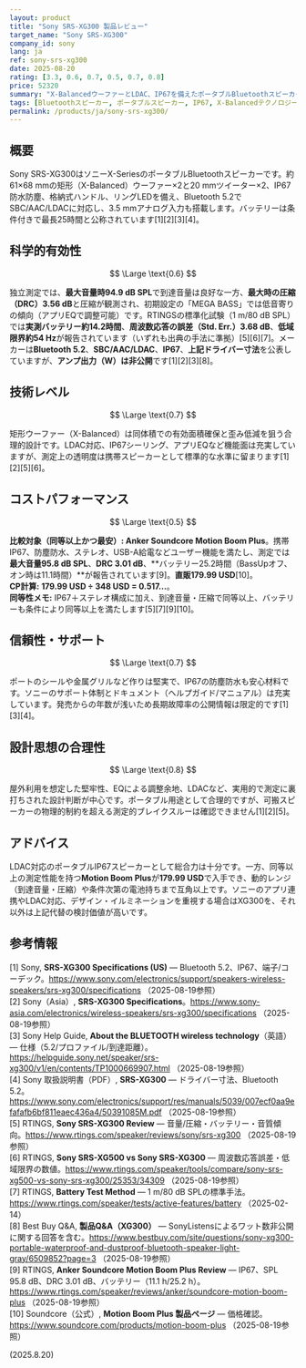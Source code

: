```yaml
---
layout: product
title: "Sony SRS-XG300 製品レビュー"
target_name: "Sony SRS-XG300"
company_id: sony
lang: ja
ref: sony-srs-xg300
date: 2025-08-20
rating: [3.3, 0.6, 0.7, 0.5, 0.7, 0.8]
price: 52320
summary: "X-BalancedウーファーとLDAC、IP67を備えたポータブルBluetoothスピーカーですが、同等以上の測定性能を持つ低価格モデルが存在するため割高です"
tags: [Bluetoothスピーカー, ポータブルスピーカー, IP67, X-Balancedテクノロジー]
permalink: /products/ja/sony-srs-xg300/
---
```


## 概要

Sony SRS-XG300はソニーX-SeriesのポータブルBluetoothスピーカーです。約61×68 mmの矩形（X-Balanced）ウーファー×2と20 mmツイーター×2、IP67防水防塵、格納式ハンドル、リングLEDを備え、Bluetooth 5.2でSBC/AAC/LDACに対応し、3.5 mmアナログ入力も搭載します。バッテリーは条件付きで最長25時間と公称されています[1][2][3][4]。

## 科学的有効性

$$ \Large \text{0.6} $$

独立測定では、**最大音量時94.9 dB SPL**で到達音量は良好な一方、**最大時の圧縮（DRC）3.56 dB**と圧縮が観測され、初期設定の「MEGA BASS」では低音寄りの傾向（アプリEQで調整可能）です。RTINGSの標準化試験（1 m/80 dB SPL）では**実測バッテリー約14.2時間**、**周波数応答の誤差（Std. Err.）3.68 dB**、**低域限界約54 Hz**が報告されています（いずれも出典の手法に準拠）[5][6][7]。メーカーは**Bluetooth 5.2**、**SBC/AAC/LDAC**、**IP67**、**上記ドライバー寸法**を公表していますが、**アンプ出力（W）は非公開**です[1][2][3][8]。

## 技術レベル

$$ \Large \text{0.7} $$

矩形ウーファー（X-Balanced）は同体積での有効面積確保と歪み低減を狙う合理的設計です。LDAC対応、IP67シーリング、アプリEQなど機能面は充実していますが、測定上の透明度は携帯スピーカーとして標準的な水準に留まります[1][2][5][6]。

## コストパフォーマンス

$$ \Large \text{0.5} $$

**比較対象（同等以上かつ最安）: Anker Soundcore Motion Boom Plus**。携帯IP67、防塵防水、ステレオ、USB-A給電などユーザー機能を満たし、測定では**最大音量95.8 dB SPL**、**DRC 3.01 dB**、**バッテリー25.2時間（BassUpオフ、オン時は11.1時間）**が報告されています[9]。**直販179.99 USD**[10]。  
**CP計算:** **179.99 USD ÷ 348 USD = 0.517…**。  
**同等性メモ:** IP67＋ステレオ構成に加え、到達音量・圧縮で同等以上、バッテリーも条件により同等以上を満たします[5][7][9][10]。

## 信頼性・サポート

$$ \Large \text{0.7} $$

ポートのシールや金属グリルなど作りは堅実で、IP67の防塵防水も安心材料です。ソニーのサポート体制とドキュメント（ヘルプガイド/マニュアル）は充実しています。発売からの年数が浅いため長期故障率の公開情報は限定的です[1][3][4]。

## 設計思想の合理性

$$ \Large \text{0.8} $$

屋外利用を想定した堅牢性、EQによる調整余地、LDACなど、実用的で測定に裏打ちされた設計判断が中心です。ポータブル用途として合理的ですが、可搬スピーカーの物理的制約を超える測定的ブレイクスルーは確認できません[1][2][5]。

## アドバイス

LDAC対応のポータブルIP67スピーカーとして総合力は十分です。一方、同等以上の測定性能を持つ**Motion Boom Plus**が**179.99 USD**で入手でき、動的レンジ（到達音量・圧縮）や条件次第の電池持ちまで互角以上です。ソニーのアプリ連携やLDAC対応、デザイン・イルミネーションを重視する場合はXG300を、それ以外は上記代替の検討価値が高いです。

## 参考情報

[1] Sony, **SRS-XG300 Specifications (US)** — Bluetooth 5.2、IP67、端子/コーデック。https://www.sony.com/electronics/support/speakers-wireless-speakers/srs-xg300/specifications （2025-08-19参照）  
[2] Sony（Asia）, **SRS-XG300 Specifications**。https://www.sony-asia.com/electronics/wireless-speakers/srs-xg300/specifications （2025-08-19参照）  
[3] Sony Help Guide, **About the BLUETOOTH wireless technology**（英語）— 仕様（5.2/プロファイル/到達距離）。https://helpguide.sony.net/speaker/srs-xg300/v1/en/contents/TP1000669907.html （2025-08-19参照）  
[4] Sony 取扱説明書（PDF）, **SRS-XG300** — ドライバー寸法、Bluetooth 5.2。https://www.sony.com/electronics/support/res/manuals/5039/007ecf0aa9efafafb6bf811eaec436a4/50391085M.pdf （2025-08-19参照）  
[5] RTINGS, **Sony SRS-XG300 Review** — 音量/圧縮・バッテリー・音質傾向。https://www.rtings.com/speaker/reviews/sony/srs-xg300 （2025-08-19参照）  
[6] RTINGS, **Sony SRS-XG500 vs Sony SRS-XG300** — 周波数応答誤差・低域限界の数値。https://www.rtings.com/speaker/tools/compare/sony-srs-xg500-vs-sony-srs-xg300/25353/34309 （2025-08-19参照）  
[7] RTINGS, **Battery Test Method** — 1 m/80 dB SPLの標準手法。https://www.rtings.com/speaker/tests/active-features/battery （2025-02-14）  
[8] Best Buy Q&A, **製品Q&A（XG300）** — SonyListensによるワット数非公開に関する回答を含む。https://www.bestbuy.com/site/questions/sony-xg300-portable-waterproof-and-dustproof-bluetooth-speaker-light-gray/6509852?page=3 （2025-08-19参照）  
[9] RTINGS, **Anker Soundcore Motion Boom Plus Review** — IP67、SPL 95.8 dB、DRC 3.01 dB、バッテリー（11.1 h/25.2 h）。https://www.rtings.com/speaker/reviews/anker/soundcore-motion-boom-plus （2025-08-19参照）  
[10] Soundcore（公式）, **Motion Boom Plus 製品ページ** — 価格確認。https://www.soundcore.com/products/motion-boom-plus （2025-08-19参照）

(2025.8.20)

